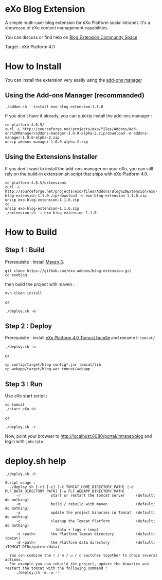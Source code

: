 eXo Blog Extension
===================

A simple multi-user blog extension for eXo Platform social intranet. 
It's a showcase of eXo content management capabilities. 

You can discuss or find help on [Blog Extension Community Space](http://community.exoplatform.com/portal/g/:spaces:blog_extension/)

Target : eXo Platform 4.0

How to Install
==============

You can install the extension very easily using the [add-ons manager](http://blog.exoplatform.com/en/2013/12/20/boost-platform-new-add-ons-manager)

Using the Add-ons Manager  (recommanded)
--------------------------

    ./addon.sh --install exo-blog-extension:1.1.0


If you don't have it already, you can quickly install the add-ons manager :

    cd platform-4.0.5/
    curl -L http://sourceforge.net/projects/exo/files/Addons/Add-ons%20Manager/addons-manager-1.0.0-alpha-2.zip/download -o addons-manager-1.0.0-alpha-2.zip
    unzip addons-manager-1.0.0-alpha-2.zip
    


Using the Extensions Installer
----------------------------

If you don't want to install the add-ons manager on your eXo, you can still rely on the build-in extension.sh  script that ships with eXo Platform 4.0.

    cd platform-4.0.5/extensions
    curl -L http://sourceforge.net/projects/exo/files/Addons/Blog%20Extension/exo-blog-extension-1.1.0.zip/download -o exo-blog-extension-1.1.0.zip 
    unzip exo-blog-extension-1.1.0.zip
    cd ..
    unzip exo-blog-extension-1.1.0.zip
    ./extension.sh -i exo-blog-extension-1.1.0




How to Build
============

Step 1 :  Build 
----------------

Prerequisite : install [Maven 3](http://maven.apache.org/download.html).

    git clone https://github.com/exo-addons/blog-extension.git
    cd exoblog

then build the project with maven :

    mvn clean install

or

    ./deploy.sh -m


Step 2 : Deploy 
---------------

Prerequisite : install [eXo Platform 4.0 Tomcat bundle](http://www.exoplatform.com/company/en/download-exo-platform) and rename it `tomcat/`

    ./deploy.sh -u


or

    cp config/target/blog-config*.jar tomcat/lib
    cp webapp/target/blog.war tomcat/webapp

Step 3 : Run
------------

Use eXo start script :

    cd tomcat 
    ./start_eXo.sh

or

    ./deploy.sh -r

Now, point your browser to [http://localhost:8080/portal/intranet/blog](http://localhost:8080/portal/intranet/blog) and login with `john/gtn`

deploy.sh help
===============

    ./deploy.sh -h

    Script usage :
      ./deploy.sh [-r] [-c] [-t TOMCAT_HOME_DIRECTORY_PATH] [-d PLF_DATA_DIRECTORY_PATH] [-w PLF_WEBAPP_DIRECTORY_PATH]
         -r              start or restart the Tomcat server     (default: do nothing)
         -m              build / rebuild with maven             (default: do nothing)
         -u              update the project binaries in Tomcat  (default: do nothing)
         -c              cleanup the Tomcat Platform            (default: do nothing)
                           (data + logs + temp)
         -t <path>       the Platform Tomcat directory          (default: tomcat)
         -d <path>       the Platform data directory            (default: <TOMCAT-DIR>/gatein/data)

      You can combine the r / m / u / c switches together to chain several actions.
      For exemple you can rebuild the project, update the binaries and restart the tomcat with the following command :
         ./deploy.sh -m -u -r

